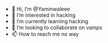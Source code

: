 - 👋 Hi, I’m @Yaminwaleee
- 👀 I’m interested in hacking
- 🌱 I’m currently learning hacking
- 💞️ I’m looking to collaborate on vamps
- 📫 How to reach me no way

<!---
Yaminwaleee/Yaminwaleee is a ✨ special ✨ repository because its `README.md` (this file) appears on your GitHub profile.
You can click the Preview link to take a look at your changes.
--->
